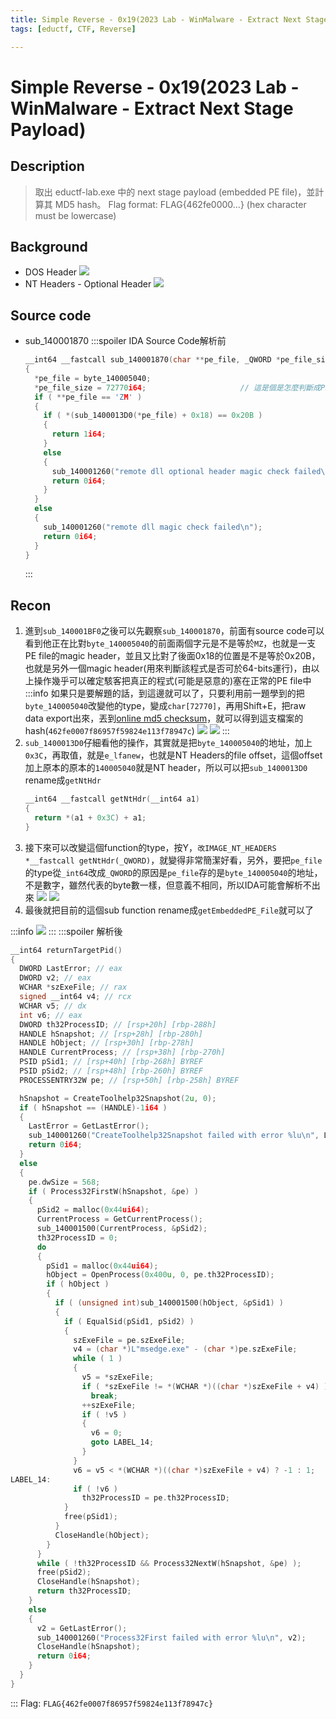 ```yaml
---
title: Simple Reverse - 0x19(2023 Lab - WinMalware - Extract Next Stage Payload)
tags: [eductf, CTF, Reverse]

---
```


# Simple Reverse - 0x19(2023 Lab - WinMalware - Extract Next Stage Payload)
## Description
> 取出 eductf-lab.exe 中的 next stage payload (embedded PE file)，並計算其 MD5 hash。
> Flag format: FLAG{462fe0000...} (hex character must be lowercase)
## Background
* DOS Header
    ![](https://hackmd.io/_uploads/HJ9P9gpfp.png)
* NT Headers - Optional Header
    ![](https://hackmd.io/_uploads/SkjNqeazT.png)

## Source code
* sub_140001870
    :::spoiler IDA Source Code解析前
    ```cpp
    __int64 __fastcall sub_140001870(char **pe_file, _QWORD *pe_file_size)
    {
      *pe_file = byte_140005040;
      *pe_file_size = 72770i64;                     // 這是個是怎麼判斷成PE size我也不知道
      if ( **pe_file == 'ZM' )
      {
        if ( *(sub_1400013D0(*pe_file) + 0x18) == 0x20B )
        {
          return 1i64;
        }
        else
        {
          sub_140001260("remote dll optional header magic check failed\n");
          return 0i64;
        }
      }
      else
      {
        sub_140001260("remote dll magic check failed\n");
        return 0i64;
      }
    }
    ```
    :::
## Recon
1. 進到`sub_140001BF0`之後可以先觀察`sub_140001870`，前面有source code可以看到他正在比對`byte_140005040`的前面兩個字元是不是等於`MZ`，也就是一支PE file的magic header，並且又比對了後面0x18的位置是不是等於0x20B，也就是另外一個magic header(用來判斷該程式是否可於64-bits運行)，由以上操作幾乎可以確定駭客把真正的程式(可能是惡意的)塞在正常的PE file中
    :::info
    如果只是要解題的話，到這邊就可以了，只要利用前一題學到的把`byte_140005040`改變他的type，變成`char[72770]`，再用Shift+E，把raw data export出來，丟到[online md5 checksum](https://emn178.github.io/online-tools/md5_checksum.html)，就可以得到這支檔案的hash(`462fe0007f86957f59824e113f78947c`)
    ![](https://hackmd.io/_uploads/SJoeiepGT.png)
    ![](https://hackmd.io/_uploads/rk7SigpGp.png)
    :::
2. `sub_1400013D0`仔細看他的操作，其實就是把`byte_140005040`的地址，加上`0x3C`，再取值，就是`e_lfanew`，也就是NT Headers的file offset，這個offset加上原本的原本的`140005040`就是NT header，所以可以把`sub_1400013D0` rename成`getNtHdr`
    ```cpp
    __int64 __fastcall getNtHdr(__int64 a1)
    {
      return *(a1 + 0x3C) + a1;
    }
    ```
3. 接下來可以改變這個function的type，按Y，`改IMAGE_NT_HEADERS *__fastcall getNtHdr(_QWORD)`，就變得非常簡潔好看，另外，要把`pe_file`的type從`_int64`改成`_QWORD`的原因是`pe_file`存的是`byte_140005040`的地址，不是數字，雖然代表的byte數一樣，但意義不相同，所以IDA可能會解析不出來
    ![](https://hackmd.io/_uploads/ryHl0gaG6.png)
    ![](https://hackmd.io/_uploads/rJniAlaM6.png)
4. 最後就把目前的這個sub function rename成`getEmbeddedPE_File`就可以了

:::info
![](https://hackmd.io/_uploads/HJaNxWpzp.png)
:::
:::spoiler 解析後
```cpp
__int64 returnTargetPid()
{
  DWORD LastError; // eax
  DWORD v2; // eax
  WCHAR *szExeFile; // rax
  signed __int64 v4; // rcx
  WCHAR v5; // dx
  int v6; // eax
  DWORD th32ProcessID; // [rsp+20h] [rbp-288h]
  HANDLE hSnapshot; // [rsp+28h] [rbp-280h]
  HANDLE hObject; // [rsp+30h] [rbp-278h]
  HANDLE CurrentProcess; // [rsp+38h] [rbp-270h]
  PSID pSid1; // [rsp+40h] [rbp-268h] BYREF
  PSID pSid2; // [rsp+48h] [rbp-260h] BYREF
  PROCESSENTRY32W pe; // [rsp+50h] [rbp-258h] BYREF

  hSnapshot = CreateToolhelp32Snapshot(2u, 0);
  if ( hSnapshot == (HANDLE)-1i64 )
  {
    LastError = GetLastError();
    sub_140001260("CreateToolhelp32Snapshot failed with error %lu\n", LastError);
    return 0i64;
  }
  else
  {
    pe.dwSize = 568;
    if ( Process32FirstW(hSnapshot, &pe) )
    {
      pSid2 = malloc(0x44ui64);
      CurrentProcess = GetCurrentProcess();
      sub_140001500(CurrentProcess, &pSid2);
      th32ProcessID = 0;
      do
      {
        pSid1 = malloc(0x44ui64);
        hObject = OpenProcess(0x400u, 0, pe.th32ProcessID);
        if ( hObject )
        {
          if ( (unsigned int)sub_140001500(hObject, &pSid1) )
          {
            if ( EqualSid(pSid1, pSid2) )
            {
              szExeFile = pe.szExeFile;
              v4 = (char *)L"msedge.exe" - (char *)pe.szExeFile;
              while ( 1 )
              {
                v5 = *szExeFile;
                if ( *szExeFile != *(WCHAR *)((char *)szExeFile + v4) )
                  break;
                ++szExeFile;
                if ( !v5 )
                {
                  v6 = 0;
                  goto LABEL_14;
                }
              }
              v6 = v5 < *(WCHAR *)((char *)szExeFile + v4) ? -1 : 1;
LABEL_14:
              if ( !v6 )
                th32ProcessID = pe.th32ProcessID;
            }
            free(pSid1);
          }
          CloseHandle(hObject);
        }
      }
      while ( !th32ProcessID && Process32NextW(hSnapshot, &pe) );
      free(pSid2);
      CloseHandle(hSnapshot);
      return th32ProcessID;
    }
    else
    {
      v2 = GetLastError();
      sub_140001260("Process32First failed with error %lu\n", v2);
      CloseHandle(hSnapshot);
      return 0i64;
    }
  }
}
```
:::
Flag: `FLAG{462fe0007f86957f59824e113f78947c}`